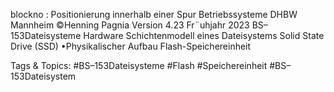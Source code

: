 blockno : Positionierung innerhalb einer Spur
Betriebssysteme DHBW Mannheim ©Henning Pagnia Version 4.23 Fr¨uhjahr 2023 BS–153Dateisysteme Hardware Schichtenmodell eines Dateisystems
Solid State Drive (SSD)
•Physikalischer Aufbau
Flash-Speichereinheit

   Tags & Topics:
   #BS–153Dateisysteme
   #Flash
   #Speichereinheit
   #BS–153Dateisystem